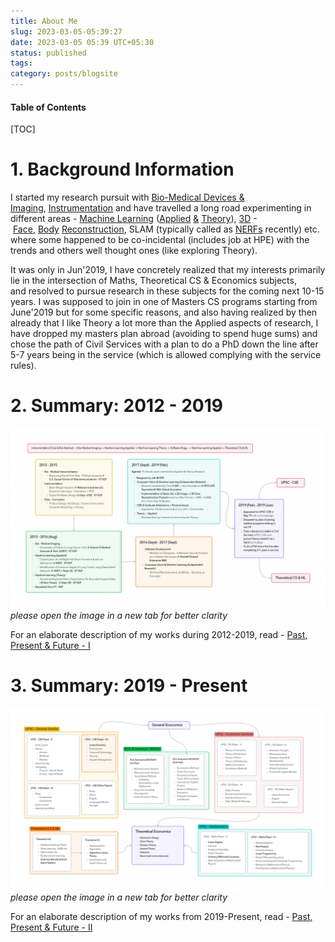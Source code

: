 ```yaml
---
title: About Me
slug: 2023-03-05-05:39:27
date: 2023-03-05 05:39 UTC+05:30
status: published
tags:
category: posts/blogsite
---
```



<h4>Table of Contents</h4>
[TOC]

# 1. Background Information

I started my research pursuit with [Bio-Medical Devices & Imaging](https://drive.google.com/file/d/1baLe5P9N5wIfxbIhuJDW9uw_jOTpaQQU/view?usp=sharing), [Instrumentation](https://drive.google.com/file/d/1IwRRM0X6Xsn-6FphBChUmscy894OCHYl/view) and have travelled a long road experimenting in different areas - [Machine Learning](https://drive.google.com/file/d/1LS3Y6dzPuQ-YZN2ZHMHlZPWwNeGkSEyo/view?usp=sharing) ([Applied](https://github.com/anhttran/3dmm_cnn) [&](https://drive.google.com/drive/folders/1y33JUi8W0MT1X8cHpywhF-WbSSGmsKKO?usp=sharing) [Theory](https://drive.google.com/file/d/1hmHOy27Xk3FgPk-aof9BHi59bLE3XmL4/view)), [3D](https://arxiv.org/pdf/1612.00523v1.pdf) -  [Face](https://flame.is.tue.mpg.de/), [Body](https://smpl-x.is.tue.mpg.de/) [Reconstruction](https://grail.cs.washington.edu/projects/AudioToObama/), SLAM (typically called as [NERFs](https://grail.cs.washington.edu/projects/personnerf/) recently) etc. where some happened to be co-incidental (includes job at HPE) with the trends and others well thought ones (like exploring Theory). 

It was only in Jun'2019, I have concretely realized that my interests primarily lie in the intersection of Maths, Theoretical CS & Economics subjects, and resolved to pursue research in these subjects for the coming next 10-15 years. I was supposed to join in one of Masters CS programs starting from June'2019 but for some specific reasons, and also having realized by then already that I like Theory a lot more than the Applied aspects of research, I have dropped my masters plan abroad (avoiding to spend huge sums) and chose the path of Civil Services with a plan to do a PhD down the line after 5-7 years being in the service (which is allowed complying with the service rules). 

# 2. Summary: 2012 - 2019

<p>
<img src="/images/2012-2019.png" alt></img>
<em>please open the image in a new tab for better clarity</em>
</p>

For an elaborate description of my works during 2012-2019, read - [Past, Present & Future - I](link://slug/2023-02-23-17:38:35)


# 3. Summary: 2019 - Present

<p>
<img src="/images/2019%20-%20Present.png" alt></img>
<em>please open the image in a new tab for better clarity</em>
</p>

For an elaborate description of my works from 2019-Present, read - [Past, Present & Future - II](link://slug/2023-03-01-16:30:39)

